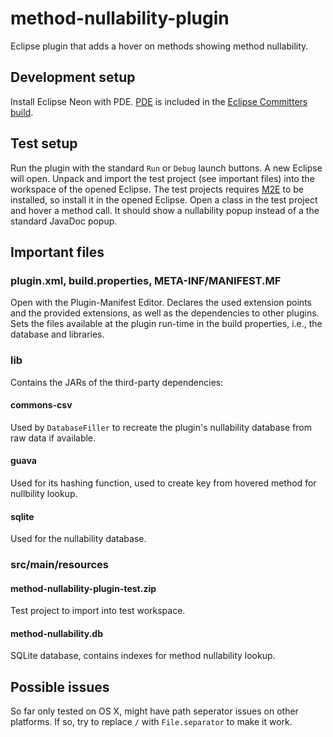# method-nullability-plugin

Eclipse plugin that adds a hover on methods showing method nullability.

## Development setup

Install Eclipse Neon with PDE.
[PDE](http://www.eclipse.org/pde/) is included in the [Eclipse Committers build](http://www.eclipse.org/downloads/packages/eclipse-ide-eclipse-committers/neon2).

## Test setup

Run the plugin with the standard `Run` or `Debug` launch buttons.
A new Eclipse will open.
Unpack and import the test project (see important files) into the workspace of the opened Eclipse.
The test projects requires [M2E](http://www.eclipse.org/m2e/index.html) to be installed, so install it in the opened Eclipse.
Open a class in the test project and hover a method call.
It should show a nullability popup instead of a the standard JavaDoc popup.

## Important files

### plugin.xml, build.properties, META-INF/MANIFEST.MF

Open with the Plugin-Manifest Editor.
Declares the used extension points and the provided extensions, as well as the dependencies to other plugins.
Sets the files available at the plugin run-time in the build properties, i.e., the database and libraries.

### lib

Contains the JARs of the third-party dependencies:

#### commons-csv

Used by `DatabaseFiller` to recreate the plugin's nullability database from raw data if available.

#### guava

Used for its hashing function, used to create key from hovered method for nullbility lookup.

#### sqlite

Used for the nullability database.

### src/main/resources

#### method-nullability-plugin-test.zip

Test project to import into test workspace.

#### method-nullability.db

SQLite database, contains indexes for method nullability lookup.

## Possible issues

So far only tested on OS X, might have path seperator issues on other platforms.
If so, try to replace `/` with `File.separator` to make it work.
